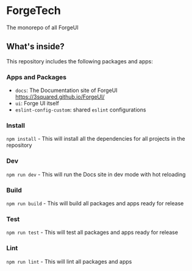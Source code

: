 # ForgeTech

The monorepo of all ForgeUI

## What's inside?

This repository includes the following packages and apps:

### Apps and Packages

- `docs`: The Documentation site of ForgeUI https://3squared.github.io/ForgeUI/
- `ui`: Forge UI itself
- `eslint-config-custom`: shared `eslint` configurations

### Install

`npm install` - This will install all the dependencies for all projects in the repository

### Dev

`npm run dev` - This will run the Docs site in dev mode with hot reloading

### Build

`npm run build` - This will build all packages and apps ready for release

### Test

`npm run test` - This will test all packages and apps ready for release

### Lint

`npm run lint` - This will lint all packages and apps